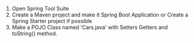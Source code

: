 1. Open Spring Tool Suite
2. Create a Maven project and make it Spring Boot Application or Create a Spring Starter project if possible
3. Make a POJO Class named 'Cars.java' with Setters Getters and toString() method.
